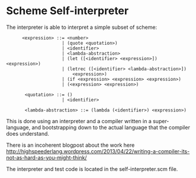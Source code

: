Scheme Self-interpreter
===

The interpreter is able to interpret a simple subset of scheme:

          <expression> ::= <number>
                         | (quote <quotation>)
                         | <identifier>
                         | <lambda-abstraction>
                         | (let ([<identifier> <expression>]) <expression>)
                         | (letrec ([<identifier> <lambda-abstraction>])
                             <expression>)
                         | (if <expression> <expression> <expression>)
                         | (<expression> <expression>)

           <quotation> ::= ()
                         | <identifier>

           <lambda-abstraction> ::= (lambda (<identifier>) <expression>)

This is done using an interpreter and a compiler written in a super-language, and bootstrapping down to the actual language that the compiler does understand.

There is an incoherent blogpost about the work here http://highspeederlang.wordpress.com/2013/04/22/writing-a-compiler-its-not-as-hard-as-you-might-think/

The interpreter and test code is located in the self-interpreter.scm file.
